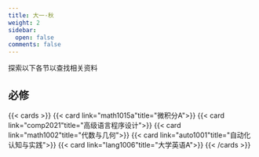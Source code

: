 ```yaml
---
title: 大一·秋
weight: 2
sidebar:
  open: false
comments: false
---
```

探索以下各节以查找相关资料
## 必修
<!--more-->
{{< cards >}}
{{< card link="math1015a"title="微积分A">}}
{{< card link="comp2021"title="高级语言程序设计">}}
{{< card link="math1002"title="代数与几何">}}
{{< card link="auto1001"title="自动化认知与实践">}}
{{< card link="lang1006"title="大学英语A">}}
{{< /cards >}}



